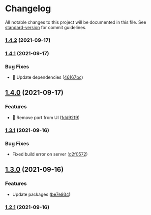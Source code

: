 # Changelog

All notable changes to this project will be documented in this file. See [standard-version](https://github.com/conventional-changelog/standard-version) for commit guidelines.

### [1.4.2](https://github.com/crypyto-panel/remote-config-gui/compare/v1.4.1...v1.4.2) (2021-09-17)

### [1.4.1](https://github.com/crypyto-panel/remote-config-gui/compare/v1.4.0...v1.4.1) (2021-09-17)


### Bug Fixes

* :bug: Update dependencies ([46167bc](https://github.com/crypyto-panel/remote-config-gui/commit/46167bcfc9c17671eea021977d4144ab60183195))

## [1.4.0](https://github.com/crypyto-panel/remote-config-gui/compare/v1.3.1...v1.4.0) (2021-09-17)


### Features

* :lipstick: Remove port from UI ([1dd92f9](https://github.com/crypyto-panel/remote-config-gui/commit/1dd92f95feed016947d3bc1636ecc6986416faca))

### [1.3.1](https://github.com/crypyto-panel/remote-config-gui/compare/v1.3.0...v1.3.1) (2021-09-16)


### Bug Fixes

* Fixed build error on server ([d2f0572](https://github.com/crypyto-panel/remote-config-gui/commit/d2f05721ababc31192e87747d121dbc27f4fc70f))

## [1.3.0](https://github.com/crypyto-panel/remote-config-gui/compare/v1.2.1...v1.3.0) (2021-09-16)


### Features

* Update packages ([be7e934](https://github.com/crypyto-panel/remote-config-gui/commit/be7e934b8af28cd1c6eab60b20d7256a0c3a5507))

### [1.2.1](https://github.com/crypyto-panel/remote-config-gui/compare/v1.1.7...v1.2.1) (2021-09-16)
